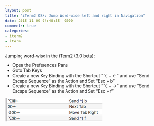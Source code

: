 ```yaml
---
layout: post
title: "iTerm2 OSX: Jump Word-wise left and right in Navigation"
date: 2015-11-09 04:48:55 -0800
comments: true
categories: 
- iterm2
- iterm
---
```

Jumping word-wise in the iTerm2 (3.0 beta):

* Open the Preferences Pane
* Goto Tab Keys
* Create a new Key Binding with the Shortcut “⌥ + ←” and use “Send Escape Sequence” as the Action and Set “Esc + b”
* Create a new Key Binding with the Shortcut “⌥ + →” and use “Send Escape Sequence” as the Action and Set “Esc + f”

![iTerm Jump/Tab Words](/images/iterm-jump-words.png)
